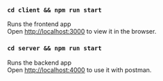 ### `cd client && npm run start`

Runs the frontend app\
Open [http://localhost:3000](http://localhost:3000) to view it in the browser.

### `cd server && npm run start`

Runs the backend app\
Open [http://localhost:4000](http://localhost:4000) to use it with postman.